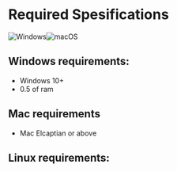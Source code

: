 # Required Spesifications 

![Windows](https://img.shields.io/badge/Windows-0078D6?style=for-the-badge&logo=windows&logoColor=white)![macOS](https://img.shields.io/badge/mac%20os-000000?style=for-the-badge&logo=macos&logoColor=F0F0F0)

## Windows requirements: 

- Windows 10+
- 0.5 of ram

## Mac requirements
- Mac Elcaptian or above

## Linux requirements: